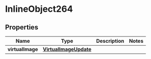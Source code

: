 

# InlineObject264

## Properties

Name | Type | Description | Notes
------------ | ------------- | ------------- | -------------
**virtualImage** | [**VirtualImageUpdate**](VirtualImageUpdate.md) |  | 



